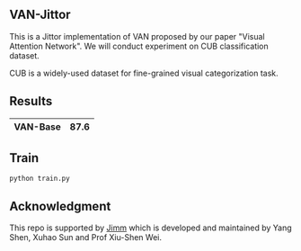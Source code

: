 ## VAN-Jittor

This is a Jittor implementation of VAN proposed by our paper "Visual Attention Network". We will conduct experiment on CUB classification dataset. 

CUB is a widely-used dataset for fine-grained visual categorization task.

## Results

| VAN-Base | 87.6 |
| -------- | ---- |




## Train 
```
python train.py
```



## Acknowledgment

This repo is supported by [Jimm](https://github.com/Jittor-Image-Models/Jittor-Image-Models) which is developed and maintained by Yang Shen, Xuhao Sun and Prof Xiu-Shen Wei.
